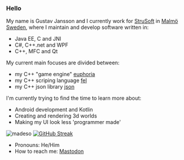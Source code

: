 ### Hello
My name is Gustav Jansson and I currently work for [StruSoft](https://strusoft.com/) in [Malmö Sweden](https://en.wikipedia.org/wiki/Malm%C3%B6), where I maintain and develop software written in:
* Java EE, C and JNI
* C#, C++.net and WPF
* C++, MFC and Qt

My current main focuses are divided between:
* my C++ "game engine" [euphoria](https://github.com/madeso/euphoria)
* my C++ scriping language [fel](https://github.com/madeso/fel)
* my C++ json library [json](https://github.com/madeso/json)

I'm currently trying to find the time to learn more about:
- Android development and Kotlin
- Creating and rendering 3d worlds
- Making my UI look less 'programmer made'

<!--

**madeso/madeso** is a ✨ _special_ ✨ repository because its `README.md` (this file) appears on your GitHub profile.

Here are some ideas to get you started:

- 🔭 I’m currently working on ...
- 🌱 I’m currently learning ...
- 👯 I’m looking to collaborate on ...
- 🤔 I’m looking for help with ...
- 💬 Ask me about ...
- ⚡ Fun fact: ...
-->

![madeso](https://github-readme-stats.vercel.app/api?username=madeso&show_icons=true")
[![GitHub Streak](https://streak-stats.demolab.com?user=madeso&hide_border=true&date_format=j%20M%5B%20Y%5D)](https://git.io/streak-stats)

- Pronouns: He/Him
- How to reach me: <a rel="me" href="https://mastodon.gamedev.place/@madeso">Mastodon</a>

